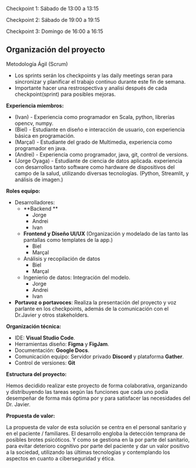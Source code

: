 Checkpoint 1: Sábado de 13:00 a 13:15 

Checkpoint 2: Sábado de 19:00 a 19:15 

Checkpoint 3: Domingo de 16:00 a 16:15

## **Organización del proyecto**
Metodología Ágil (Scrum)

- Los sprints serán los checkpoints y las daily meetings seran para sincronizar y planificar el trabajo continuo durante este fin de semana.
- Importante hacer una restrospectiva y analisi después de cada checkpoint(sprint) para posibles mejoras.


**Experiencia miembros:**

- (Ivan) - Experiencia como programador en Scala, python, librerías opencv, numpy.
- (Biel) - Estudiante en diseño e interacción de usuario, con experiencia básica en programación.
- (Marçal) - Estudiante del grado de Multimedia, experiencia como programador en java.
- (Andrei) - Experiencia como programador, java, git, control de versions.
- (Jorge Oyaga) - Estudiante de ciencia de datos aplicada. experiencia con desarrollos tanto software como hardware de dispositivos del campo de la salud, utilizando diversas tecnologías. (Python, Streamlit, y análisis de imagen.) 


**Roles equipo:**

- Desarrolladores:
    - **Backend **
        - Jorge
        - Andrei
        - Ivan
    - **Frontend y Diseño UI/UX** (Organización y modelado de las tanto las pantallas como templates de la app.)
        - Biel
        - Marçal
    - Análisis y recopilación de datos 
        - Biel
        - Marçal
    - Ingenierio de datos: Integración del modelo. 
        - Jorge
        - Andrei
        - Ivan
- **Portavoz o portavoces**: Realiza la presentación del proyecto y voz parlante en los checkpoints, además de la comunicación con el Dr.Javier y otros stakeholders.


**Organización técnica:**

- IDE: **Visual Studio Code**.
- Herramientas diseño: **Figma** y **FigJam**.
- Documentación: **Google Docs**.
- Comunicación equipo: Servidor privado **Discord** y plataforma **Gather**.
- Control de versiones: **Git**


**Estructura del proyecto:**

Hemos decidido realizar este proyecto de forma colaborativa, organizando y distribuyendo las tareas según las funciones que cada uno podía desempeñar de forma más óptima por y para satisfacer las necesidades del Dr. Javier.



**Propuesta de valor:**

La propuesta de valor de esta solución se centra en el personal sanitario y en el paciente / familiares. El desarrollo engloba la detección temprana de posibles brotes psicóticos. Y como se gestiona en la por parte del sanitario, para evitar deterioro cognitivo por parte del paciente y dar un valor positivo a la sociedad, utilizando las últimas tecnologías y contemplando los aspectos en cuanto a ciberseguridad y ética.



